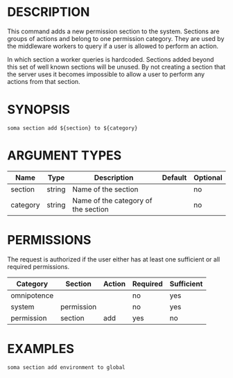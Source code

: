 # DESCRIPTION

This command adds a new permission section to the system. Sections
are groups of actions and belong to one permission category. They
are used by the middleware workers to query if a user is allowed
to perform an action.

In which section a worker queries is hardcoded. Sections added beyond
this set of well known sections will be unused. By not creating a
section that the server uses it becomes impossible to allow a user
to perform any actions from that section.

# SYNOPSIS

```
soma section add ${section} to ${category}
```

# ARGUMENT TYPES

Name | Type |     Description   | Default | Optional
 --- |  --- | ----------------- | ------- | --------
section | string | Name of the section | | no
category | string | Name of the category of the section | | no 

# PERMISSIONS

The request is authorized if the user either has at least one
sufficient or all required permissions.

Category | Section | Action | Required | Sufficient
 ------- | ------- | ------ | -------- | ----------
omnipotence | | | no | yes
system | permission | | no | yes
permission | section | add | yes | no

# EXAMPLES

```
soma section add environment to global
```
